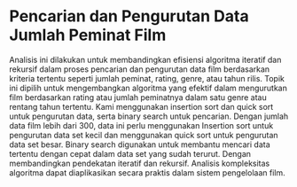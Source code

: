 # Pencarian dan Pengurutan Data Jumlah Peminat Film

Analisis ini dilakukan untuk membandingkan efisiensi algoritma iteratif dan rekursif dalam proses pencarian dan pengurutan data film berdasarkan kriteria tertentu seperti jumlah peminat, rating, genre, atau tahun rilis. Topik ini dipilih untuk mengembangkan algoritma yang efektif dalam mengurutkan film berdasarkan rating atau jumlah peminatnya dalam satu genre atau rentang tahun tertentu. Kami menggunakan insertion sort dan quick sort untuk pengurutan data, serta binary search untuk pencarian.
Dengan jumlah data film lebih dari 300, data ini perlu menggunakan Insertion sort untuk  pengurutan data set kecil dan menggunakan quick sort untuk pengurutan data set besar. Binary search digunakan untuk membantu mencari data tertentu dengan cepat dalam data set yang sudah terurut. Dengan membandingkan pendekatan iteratif dan rekursif. Analisis kompleksitas algoritma dapat diaplikasikan secara praktis dalam sistem pengelolaan film.
